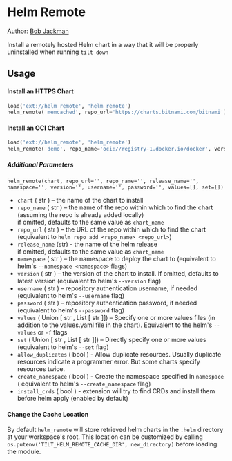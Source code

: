 # Helm Remote

Author: [Bob Jackman](https://github.com/kogi)

Install a remotely hosted Helm chart in a way that it will be properly uninstalled when running `tilt down`

## Usage

#### Install an HTTPS Chart

```py
load('ext://helm_remote', 'helm_remote')
helm_remote('memcached', repo_url='https://charts.bitnami.com/bitnami')
```

#### Install an OCI Chart

```py
load('ext://helm_remote', 'helm_remote')
helm_remote('demo', repo_name='oci://registry-1.docker.io/docker', version='0.1.0')
```

##### Additional Parameters

```
helm_remote(chart, repo_url='', repo_name='', release_name='', namespace='', version='', username='', password='', values=[], set=[])
```

* `chart` ( str ) – the name of the chart to install  
* `repo_name` ( str ) – the name of the repo within which to find the chart (assuming the repo is already added locally)
<br> if omitted, defaults to the same value as `chart_name`
* `repo_url` ( str ) – the URL of the repo within which to find the chart (equivalent to `helm repo add <repo_name> <repo_url>`)
* `release_name` (str) - the name of the helm release
<br> if omitted, defaults to the same value as `chart_name`
* `namespace` ( str ) – the namespace to deploy the chart to (equivalent to helm's `--namespace <namespace>` flags)
* `version` ( str ) – the version of the chart to install. If omitted, defaults to latest version (equivalent to helm's `--version` flag)
* `username` ( str ) – repository authentication username, if needed (equivalent to helm's `--username` flag)
* `password` ( str ) – repository authentication password, if needed (equivalent to helm's `--password` flag)
* `values` ( Union [ str , List [ str ]]) – Specify one or more values files (in addition to the values.yaml file in the chart). Equivalent to the helm's `--values` or `-f` flags
* `set` ( Union [ str , List [ str ]]) – Directly specify one or more values (equivalent to helm's `--set` flag)
* `allow_duplicates` ( bool ) - Allow duplicate resources. Usually duplicate resources indicate a programmer error.
   But some charts specify resources twice.
* `create_namespace` ( bool ) - Create the namespace specified in `namespace` ( equivalent to helm's `--create_namespace` flag)
* `install_crds` ( bool ) - extension will try to find CRDs and install them before helm apply (enabled by default)

#### Change the Cache Location

By default `helm_remote` will store retrieved helm charts in the `.helm` directory at your workspace's root.
This location can be customized by calling `os.putenv('TILT_HELM_REMOTE_CACHE_DIR', new_directory)` before loading the module.
